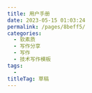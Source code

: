 ```yaml
---
title: 用户手册
date: 2023-05-15 01:03:24
permalink: /pages/8beff5/
categories: 
  - 软素质
  - 写作分享
  - 写作
  - 技术写作模板
tags: 
  - 
titleTag: 草稿
---
```

